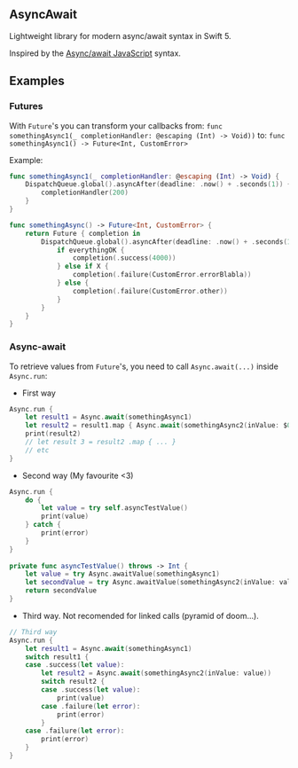 AsyncAwait
-----

Lightweight library for modern async/await syntax in Swift 5. 

Inspired by the [Async/await JavaScript](https://javascript.info/async-await) syntax.

## Examples

### Futures

With `Future`'s you can transform your callbacks from: 
`func somethingAsync1(_ completionHandler: @escaping (Int) -> Void))`
to:
`func somethingAsync1() -> Future<Int, CustomError>`

Example:
```swift
func somethingAsync1(_ completionHandler: @escaping (Int) -> Void) {
	DispatchQueue.global().asyncAfter(deadline: .now() + .seconds(1)) {
		completionHandler(200)
	}
}
```
```swift
func somethingAsync() -> Future<Int, CustomError> {
	return Future { completion in
		DispatchQueue.global().asyncAfter(deadline: .now() + .seconds(1)) {
			if everythingOK {
				completion(.success(4000))
			} else if X {
				completion(.failure(CustomError.errorBlabla))
			} else {
				completion(.failure(CustomError.other))
			}
		}
	}
}
```

### Async-await

To retrieve values from `Future`'s, you need to call `Async.await(...)` inside `Async.run`:

- First way
```swift
Async.run {
	let result1 = Async.await(somethingAsync1)
	let result2 = result1.map { Async.await(somethingAsync2(inValue: $0)) }
	print(result2)
	// let result 3 = result2 .map { ... }
	// etc
}
```

- Second way (My favourite <3)
```swift
Async.run {
	do {
		let value = try self.asyncTestValue()
		print(value)
	} catch {
		print(error)
	}
}
		
private func asyncTestValue() throws -> Int {
	let value = try Async.awaitValue(somethingAsync1)
	let secondValue = try Async.awaitValue(somethingAsync2(inValue: value))
	return secondValue
}
```

- Third way. Not recomended for linked calls (pyramid of doom...).
```swift
// Third way
Async.run {
	let result1 = Async.await(somethingAsync1)
	switch result1 {
	case .success(let value):
		let result2 = Async.await(somethingAsync2(inValue: value))
		switch result2 {
		case .success(let value):
			print(value)
		case .failure(let error):
			print(error)
		}
	case .failure(let error):
		print(error)
	}
}
```